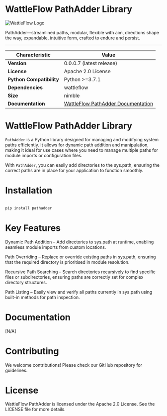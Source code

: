 # WattleFlow PathAdder Library

![WattleFlow Logo](doc/wattleflow.png)

PathAdder—streamlined paths,
modular, flexible with aim,
directions shape the way,
expandable, intuitive form,
crafted to endure and persist.

---

| Characteristic           | Value                                                      |
| ------------------------ | ---------------------------------------------------------- |
| **Version**              | 0.0.0.7 (latest release)                                   |
| **License**              | Apache 2.0 License                                         |
| **Python Compatibility** | Python >=3.7.1                                             |
| **Dependencies**         | wattleflow                                                 |
| **Size**                 | nimble                                                     |
| **Documentation**        | [WattleFlow PathAdder Documentation](https://github.com/wattleflow/pathadder.git) |


# WattleFlow PathAdder Library
`PathAdder` is a Python library designed for managing and modifying system paths efficiently. It allows for dynamic path addition and manipulation, making it ideal for use cases where you need to manage multiple paths for module imports or configuration files.

With `PathAdder`, you can easily add directories to the sys.path, ensuring the correct paths are in place for your application to function smoothly.

# Installation
```bash

pip install pathadder

```


# Key Features

Dynamic Path Addition – Add directories to sys.path at runtime, enabling seamless module imports from custom locations.

Path Overriding – Replace or override existing paths in sys.path, ensuring that the required directory is prioritised in module resolution.

Recursive Path Searching – Search directories recursively to find specific files or subdirectories, ensuring paths are correctly set for complex directory structures.

Path Listing – Easily view and verify all paths currently in sys.path using built-in methods for path inspection.


# Documentation

[N/A]

# Contributing

We welcome contributions! Please check our GitHub repository for guidelines.

# License

WattleFlow PathAdder is licensed under the Apache 2.0 License. See the LICENSE file for more details.